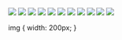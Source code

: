 ![](screenshot_1.jpg)
![](screenshot_2.jpg)
![](screenshot_3.jpg)
![](screenshot_4.jpg)
![](screenshot_5.jpg)
![](screenshot_6.jpg)
![](screenshot_7.jpg)
![](screenshot_8.jpg)
![](screenshot_9.jpg)
![](screenshot_10.jpg)
![](screenshot_11.jpg)

img { width: 200px; }